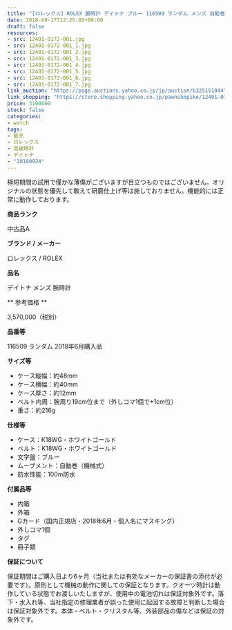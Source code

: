 ```yaml
---
title: "[ロレックス] ROLEX 腕時計 デイトナ ブルー 116509 ランダム メンズ 自動巻 極美品 2018年国内正規品"
date: 2018-09-17T12:25:03+09:00
draft: false
resources:
- src: 12401-0172-001.jpg
- src: 12401-0172-001_1.jpg
- src: 12401-0172-001_2.jpg
- src: 12401-0172-001_3.jpg
- src: 12401-0172-001_4.jpg
- src: 12401-0172-001_5.jpg
- src: 12401-0172-001_6.jpg
- src: 12401-0172-001_7.jpg
link_auction: "https://page.auctions.yahoo.co.jp/jp/auction/b325151044"
link_shopping: "https://store.shopping.yahoo.co.jp/pawnshopiko/12401-0172-001.html?sc_i=shp_pc_search_itemlist_shsr_title"
price: 3100000
stock: false
categories:
- watch
tags:
- 販売
- ロレックス
- 高級時計
- デイトナ
- "20180924"
---
```

極短期間の試用で僅かな薄傷がございますが目立つものではございません。オリジナルの状態を優先して敢えて研磨仕上げ等は施しておりません。機能的には正常に動作しております。

**商品ランク**

中古品A

**ブランド / メーカー**

ロレックス / ROLEX

**品名**

デイトナ メンズ 腕時計

** 参考価格 **

3,570,000（税別）

**品番等**

116509 ランダム 2018年6月購入品

**サイズ等**

- ケース縦幅：約48mm
- ケース横幅：約40mm
- ケース厚さ：約12mm
- ベルト内周：腕周り19cm位まで（外しコマ1個で+1cm位）
- 重さ：約216g

**仕様等**

- ケース：K18WG・ホワイトゴールド
- ベルト：K18WG・ホワイトゴールド
- 文字盤：ブルー
- ムーブメント：自動巻（機械式）
- 防水性能：100m防水

**付属品等**

- 内箱
- 外箱
- Gカード（国内正規店・2018年6月・個人名にマスキング）
- 外しコマ1個
- タグ
- 冊子類

**保証について**

保証期間はご購入日より6ヶ月（当社または有効なメーカーの保証書の添付が必要です）。原則として機械の動作に関しての保証となります。クオーツ時計は動作している状態でお渡しいたしますが、使用中の電池切れは保証対象外です。落下・水入れ等、当社指定の修理業者が誤った使用に起因する故障と判断した場合は保証対象外です。本体・ベルト・クリスタル等、外装部品の傷などは保証の対象外です。
